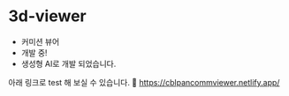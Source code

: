 # 3d-viewer
- 커미션 뷰어
- 개발 중!
- 생성형 AI로 개발 되었습니다.

아래 링크로 test 해 보실 수 있습니다.
🔗 https://cblpancommviewer.netlify.app/
